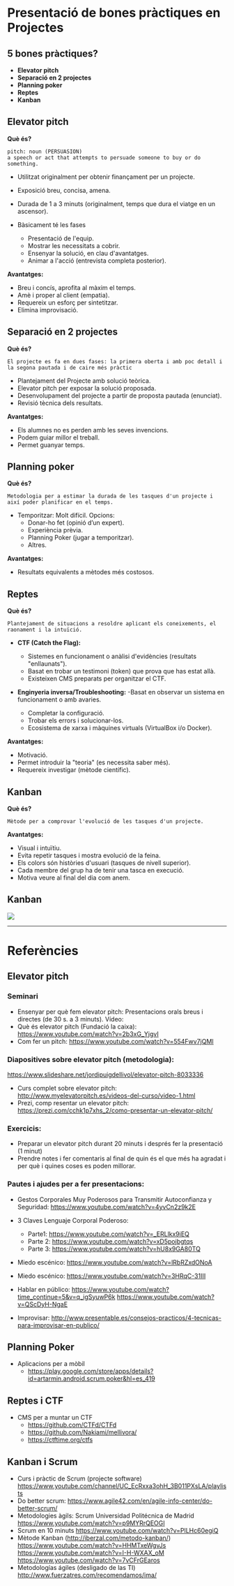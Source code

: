 # Presentació de bones pràctiques en Projectes

## 5 bones pràctiques?

- **Elevator pitch**
- **Separació en 2 projectes**
- **Planning poker**
- **Reptes**
- **Kanban**


## Elevator pitch

**Què és?**

~~~
pitch: noun (PERSUASION)
a speech or act that attempts to persuade someone to buy or do something.
~~~

- Utilitzat originalment per obtenir finançament per un projecte.
- Exposició breu, concisa, amena.
- Durada de 1 a 3 minuts (originalment, temps que dura el viatge en un ascensor).

- Bàsicament té les fases
	- Presentació de l'equip.
	- Mostrar les necessitats a cobrir.
	- Ensenyar la solució, en clau d'avantatges.
	- Animar a l'acció (entrevista completa posterior).

**Avantatges:**

- Breu i concís, aprofita al màxim el temps.
- Amè i proper al client (empatia).
- Requereix un esforç per sintetitzar.
- Elimina improvisació.


## Separació en 2 projectes

**Què és?**

~~~
El projecte es fa en dues fases: la primera oberta i amb poc detall i la segona pautada i de caire més pràctic
~~~

- Plantejament del Projecte amb solució teòrica.
- Elevator pitch per exposar la solució proposada.
- Desenvolupament del projecte a partir de proposta pautada (enunciat).
- Revisió tècnica dels resultats.

**Avantatges:**
- Els alumnes no es perden amb les seves invencions.
- Podem guiar millor el treball.
- Permet guanyar temps.


## Planning poker

**Què és?**

~~~
Metodologia per a estimar la durada de les tasques d'un projecte i així poder planificar en el temps.
~~~

- Temporitzar: Molt difícil. Opcions:
	- Donar-ho fet (opinió d’un expert).
	- Experiència prèvia.
	- Planning Poker (jugar a temporitzar).
	- Altres.

**Avantatges:**
- Resultats equivalents a mètodes més costosos.

## Reptes

**Què és?**

~~~
Plantejament de situacions a resoldre aplicant els coneixements, el raonament i la intuïció.
~~~

- **CTF (Catch the Flag):**
	- Sistemes en funcionament o anàlisi d'evidències (resultats "enllaunats").
	- Basat en trobar un testimoni (token) que prova que has estat allà.
	- Existeixen CMS preparats per organitzar el CTF.

- **Enginyeria inversa/Troubleshooting:**
	-Basat en observar un sistema en funcionament o amb avaries.
	- Completar la configuració.
	- Trobar els errors i solucionar-los.
	- Ecosistema de xarxa i màquines virtuals (VirtualBox i/o Docker).

**Avantatges:**
- Motivació.
- Permet introduir la "teoria" (es necessita saber més).
- Requereix investigar (mètode científic).

## Kanban

**Què és?**

~~~
Mètode per a comprovar l'evolució de les tasques d'un projecte.
~~~

**Avantatges:**
- Visual i intuïtiu.
- Evita repetir tasques i mostra evolució de la feina.
- Els colors són històries d'usuari (tasques de nivell superior).
- Cada membre del grup ha de tenir una tasca en execució.
- Motiva veure al final del dia com anem.

## Kanban
![](imgs/20180424-095418.png)

***

# Referències

## Elevator pitch

### Seminari
- Ensenyar per què fem elevator pitch: Presentacions orals breus i directes (de 30 s. a 3 minuts).
Vídeo:
- Què és elevator pitch (Fundació la caixa): https://www.youtube.com/watch?v=2b3xG_YjgvI
- Com fer un pitch: https://www.youtube.com/watch?v=554Fwv7jQMI

### Diapositives sobre elevator pitch (metodologia):
https://www.slideshare.net/jordipuigdellivol/elevator-pitch-8033336

- Curs complet sobre elevator pitch: http://www.myelevatorpitch.es/videos-del-curso/video-1.html
- Prezi, comp resentar un elevator pitch: https://prezi.com/cchk1p7xhs_2/como-presentar-un-elevator-pitch/

### Exercicis:
- Preparar un elevator pitch durant 20 minuts i després fer la presentació (1 minut)
- Prendre notes i fer comentaris al final de quin és el que més ha agradat i per què i quines coses es poden millorar.


### Pautes i ajudes per a fer presentacions:

- Gestos Corporales Muy Poderosos para Transmitir Autoconfianza y Seguridad: https://www.youtube.com/watch?v=4yvCn2z9k2E
- 3 Claves Lenguaje Corporal Poderoso:
	- Parte1: https://www.youtube.com/watch?v=_ERLlkx9iEQ
	- Parte 2: https://www.youtube.com/watch?v=xD5pojbgtqs
	- Parte 3: https://www.youtube.com/watch?v=hU8x9GA80TQ

- Miedo escénico: https://www.youtube.com/watch?v=lRbRZxdONoA
- Miedo escénico: https://www.youtube.com/watch?v=3HRqC-31III
- Hablar en público:
https://www.youtube.com/watch?time_continue=5&v=q_igSyuwP6k
https://www.youtube.com/watch?v=QScDyH-NgaE

- Improvisar:
http://www.presentable.es/consejos-practicos/4-tecnicas-para-improvisar-en-publico/


## Planning Poker
- Aplicacions per a mòbil
	- https://play.google.com/store/apps/details?id=artarmin.android.scrum.poker&hl=es_419

## Reptes i CTF

- CMS per a muntar un CTF
	- https://github.com/CTFd/CTFd
	- https://github.com/Nakiami/mellivora/
	- https://ctftime.org/ctfs

## Kanban i Scrum

- Curs i pràctic de Scrum (projecte software)
https://www.youtube.com/channel/UC_EcRxxa3ohH_3B011PXsLA/playlists
- Do better scrum: https://www.agile42.com/en/agile-info-center/do-better-scrum/
- Metodologies àgils: Scrum Universidad Politécnica de Madrid
https://www.youtube.com/watch?v=p9MYRrQEOGI
- Scrum en 10 minuts
https://www.youtube.com/watch?v=PlLHc60egiQ
- Mètode Kanban (http://iberzal.com/metodo-kanban/)
https://www.youtube.com/watch?v=HHMTxeWgvJs
https://www.youtube.com/watch?v=I-H-WXAX_oM
https://www.youtube.com/watch?v=7vCFrGEaros
- Metodologías ágiles (desligado de las TI)
http://www.fuerzatres.com/recomendamos/ima/
